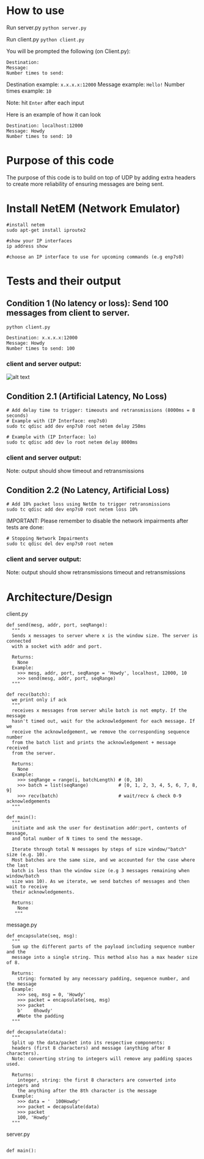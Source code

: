 
# How to use
Run server.py
```python server.py```

Run client.py 
```python client.py```

You will be prompted the following (on Client.py):
```
Destination: 
Message:
Number times to send: 
```
Destination example: `x.x.x.x:12000`
Message example: `Hello!`
Number times example: `10`

Note: hit `Enter` after each input

Here is an example of how it can look

```
Destination: localhost:12000
Message: Howdy
Number times to send: 10
```

# Purpose of this code
The purpose of this code is to build on top of UDP by adding extra headers to create more 
reliability of ensuring messages are being sent.

# Install NetEM (Network Emulator)
```
#install netem
sudo apt-get install iproute2

#show your IP interfaces 
ip address show

#choose an IP interface to use for upcoming commands (e.g enp7s0)
```

# Tests and their output
## Condition 1 (No latency or loss): Send 100 messages from client to server. 
```python client.py```
```
Destination: x.x.x.x:12000
Message: Howdy
Number times to send: 100
```
### client and server output:
![alt text](./outputs/Condition1.png?raw=true)

## Condition 2.1 (Artificial Latency, No Loss) 
```
# Add delay time to trigger: timeouts and retransmissions (8000ms = 8 seconds)
# Example with (IP Interface: enp7s0)
sudo tc qdisc add dev enp7s0 root netem delay 250ms

# Example with (IP Interface: lo)
sudo tc qdisc add dev lo root netem delay 8000ms
```
### client and server output:
Note: output should show timeout and retransmissions
<insert image here>

## Condition 2.2 (No Latency, Artificial Loss) 
```
# Add 10% packet loss using NetEm to trigger retransmissions
sudo tc qdisc add dev enp7s0 root netem loss 10%
```

IMPORTANT: Please remember to disable the network impairments after tests are done:
```
# Stopping Network Impairments
sudo tc qdisc del dev enp7s0 root netem
```
### client and server output:
Note: output should show retransmissions timeout and retransmissions
<insert image here>

# Architecture/Design
client.py
```
def send(mesg, addr, port, seqRange):
  """
  Sends x messages to server where x is the window size. The server is connected 
  with a socket with addr and port.
  
  Returns:
    None
  Example:
    >>> mesg, addr, port, seqRange = 'Howdy', localhost, 12000, 10
    >>> send(mesg, addr, port, seqRange)
  """

def recv(batch):
  we print only if ack
  """
  receives x messages from server while batch is not empty. If the message 
  hasn't timed out, wait for the acknowledgement for each message. If we 
  receive the acknowledgement, we remove the corresponding sequence number 
  from the batch list and prints the acknowledgement + message received 
  from the server.
  
  Returns:
    None
  Example:
    >>> seqRange = range(i, batchLength) # (0, 10)
    >>> batch = list(seqRange)           # [0, 1, 2, 3, 4, 5, 6, 7, 8, 9]
    >>> recv(batch)                      # wait/recv & check 0-9 acknowledgements
  """

def main():
  """
  initiate and ask the user for destination addr:port, contents of message, 
  and total number of N times to send the message. 
  
  Iterate through total N messages by steps of size window/"batch" size (e.g. 10). 
  Most batches are the same size, and we accounted for the case where the last 
  batch is less than the window size (e.g 3 messages remaining when window/batch 
  size was 10). As we iterate, we send batches of messages and then wait to receive 
  their acknowledgements.

  Returns:
    None
   """
```

message.py
```
def encapsulate(seq, msg):
  """
  Sum up the different parts of the payload including sequence number and the
  message into a single string. This method also has a max header size of 8. 
  
  Returns:
    string: formated by any necessary padding, sequence number, and the message
  Example:
    >>> seq, msg = 0, 'Howdy'
    >>> packet = encapsulate(seq, msg)
    >>> packet
    b'    0howdy' 
    #Note the padding
  """

def decapsulate(data):
  """
  Split up the data/packet into its respective components: 
  headers (first 8 characters) and message (anything after 8 characters). 
  Note: converting string to integers will remove any padding spaces used.
  
  Returns:
    integer, string: the first 8 characters are converted into integers and 
    the anything after the 8th character is the message
  Example:
    >>> data = '  100Howdy'
    >>> packet = decapsulate(data)
    >>> packet
    100, 'Howdy' 
  """
```

server.py
```

def main():
```